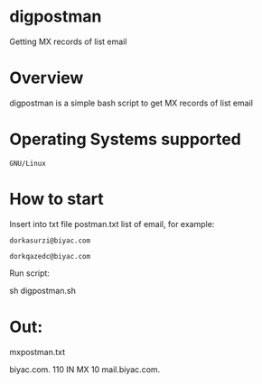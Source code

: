# digpostman
Getting MX records of list email
# Overview
digpostman is a simple bash script to get MX records of list email
# Operating Systems supported
    GNU/Linux
# How to start

Insert into txt file postman.txt list of email, for example:

    dorkasurzi@biyac.com
    
    dorkqazedc@biyac.com
    
Run script:

sh digpostman.sh

# Out:
mxpostman.txt

biyac.com.		110	IN	MX	10 mail.biyac.com.

